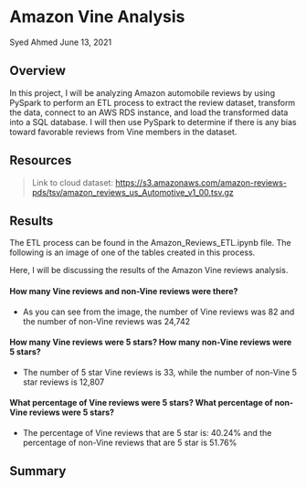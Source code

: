 # Amazon Vine Analysis 

Syed Ahmed 
June 13, 2021 


## Overview 
 
In this project, I will be analyzing Amazon automobile reviews by using PySpark to perform an ETL process to extract the review dataset, transform the data, connect to an AWS RDS instance, and load the transformed data into a SQL database. I will then use PySpark to determine if there is any bias toward favorable reviews from Vine members in the dataset.

## Resources 
> Link to cloud dataset: https://s3.amazonaws.com/amazon-reviews-pds/tsv/amazon_reviews_us_Automotive_v1_00.tsv.gz 

## Results 

The ETL process can be found in the Amazon_Reviews_ETL.ipynb file. The following is an image of one of the tables created in this process. 

Here, I will be discussing the results of the Amazon Vine reviews analysis. 

#### How many Vine reviews and non-Vine reviews were there?
- As you can see from the image, the number of Vine reviews was 82 and the number of non-Vine reviews was 24,742 

#### How many Vine reviews were 5 stars? How many non-Vine reviews were 5 stars?
- The number of 5 star Vine reviews is 33, while the number of non-Vine 5 star reviews is 12,807

#### What percentage of Vine reviews were 5 stars? What percentage of non-Vine reviews were 5 stars?
- The percentage of Vine reviews that are 5 star is: 40.24% and the percentage of non-Vine reviews that are 5 star is 51.76%

## Summary 
